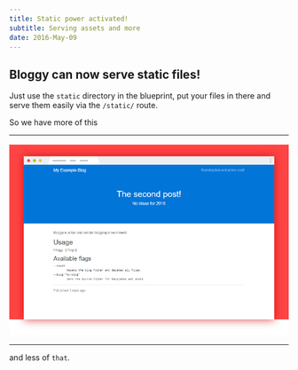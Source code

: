 ```yaml
---
title: Static power activated!
subtitle: Serving assets and more
date: 2016-May-09
---
```

## Bloggy can now serve static files!

Just use the `static` directory in the blueprint, put your
files in there and serve them easily via the `/static/` route.

So we have more of this

---

![this](/static/screenshot.png)

---

and less of `that`.
